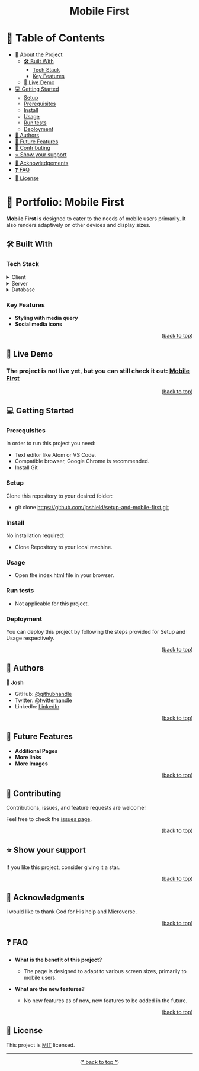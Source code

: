 <a name="readme-top"></a>


<div align="center">
  <br/>

  <h1><b>Mobile First</b></h1>

</div>

# 📗 Table of Contents

- [📖 About the Project](#about-project)
  - [🛠 Built With](#built-with)
    - [Tech Stack](#tech-stack)
    - [Key Features](#key-features)
  - [🚀 Live Demo](#live-demo)
- [💻 Getting Started](#getting-started)
  - [Setup](#setup)
  - [Prerequisites](#prerequisites)
  - [Install](#install)
  - [Usage](#usage)
  - [Run tests](#run-tests)
  - [Deployment](#deployment)
- [👥 Authors](#authors)
- [🔭 Future Features](#future-features)
- [🤝 Contributing](#contributing)
- [⭐️ Show your support](#support)
- [🙏 Acknowledgements](#acknowledgements)
- [❓ FAQ](#faq)
- [📝 License](#license)

<!-- PROJECT DESCRIPTION -->

# 📖 Portfolio: Mobile First <a name="about-project"></a>

**Mobile First** is designed to cater to the needs of mobile users primarily. It also renders adaptively on other devices and display sizes.

## 🛠 Built With <a name="built-with"></a>

### Tech Stack <a name="tech-stack"></a>


<details>
  <summary>Client</summary>
  <ul>
    <li>HTML</li>
    <li>CSS</li>
  </ul>
</details>

<details>
  <summary>Server</summary>
  <ul>
    <li>Not Applicable</li>
  </ul>
</details>

<details>
<summary>Database</summary>
  <ul>
    <li>Not Applicable</li>
  </ul>
</details>

### Key Features <a name="key-features"></a>

- **Styling with media query**
- **Social media icons**

<p align="right">(<a href="#readme-top">back to top</a>)</p>

## 🚀 Live Demo <a name="live-demo"></a>

### The project is not live yet, but you can still check it out: [Mobile First](https://github.com/joshield/setup-and-mobile-first)

<p align="right">(<a href="#readme-top">back to top</a>)</p>

## 💻 Getting Started <a name="getting-started"></a>


### Prerequisites

In order to run this project you need:
- Text editor like Atom or VS Code.
- Compatible browser, Google Chrome is recommended.
- Install Git


### Setup

Clone this repository to your desired folder:

- git clone https://github.com/joshield/setup-and-mobile-first.git


### Install

No installation required:
- Clone Repository to your local machine.


### Usage

- Open the index.html file in your browser.


### Run tests

- Not applicable for this project.

### Deployment

You can deploy this project by following the steps provided for Setup and Usage respectively.



<p align="right">(<a href="#readme-top">back to top</a>)</p>

## 👥 Authors <a name="authors"></a>

👤 **Josh**

- GitHub: [@githubhandle](https://github.com/joshield)
- Twitter: [@twitterhandle](https://twitter.com/joshdav77)
- LinkedIn: [LinkedIn](https://www.linkedin.com/in/joshuaimmanuel/)


<p align="right">(<a href="#readme-top">back to top</a>)</p>


## 🔭 Future Features <a name="future-features"></a>

- **Additional Pages**
- **More links**
- **More Images**

<p align="right">(<a href="#readme-top">back to top</a>)</p>


## 🤝 Contributing <a name="contributing"></a>

Contributions, issues, and feature requests are welcome!

Feel free to check the [issues page](../../issues/).

<p align="right">(<a href="#readme-top">back to top</a>)</p>

## ⭐️ Show your support <a name="support"></a>


If you like this project, consider giving it a star.

<p align="right">(<a href="#readme-top">back to top</a>)</p>

## 🙏 Acknowledgments <a name="acknowledgements"></a>

I would like to thank God for His help and Microverse.

<p align="right">(<a href="#readme-top">back to top</a>)</p>


## ❓ FAQ <a name="faq"></a>


- **What is the benefit of this project?**

  - The page is designed to adapt to various screen sizes, primarily to mobile users.

- **What are the new features?**

  - No new features as of now, new features to be added in the future.

<p align="right">(<a href="#readme-top">back to top</a>)</p>

## 📝 License <a name="license"></a>

This project is [MIT](./MIT.md) licensed.

***
<p align="center">(<a href="#readme-top">^ back to top ^</a>)</p>